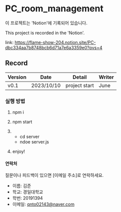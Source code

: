 # PC_room_management

이 프로젝트는 'Notion'에 기록되어 있습니다.

This project is recorded in the 'Notion'.

link: https://flame-show-204.notion.site/PC-dbc334aa7b8748bcb6d71a7e6a3359e0?pvs=4

## Record

| Version | Date       | Detail           | Writer        |
| ------- | ---------- | ---------------- | ------------- |
| v0.1    | 2023/10/10 | project start    | June          |


### 실행 방법

1. npm i

2. npm start

3. + cd server
   + ndoe server.js
  
4. enjoy!

#### 연락처

질문이나 피드백이 있으면 [이메일 주소]로 연락하세요.

 - 이름: 김준
 - 학교: 경일대학교
 - 학번: 20191394
 - 이메일: qnto02143@naver.com
